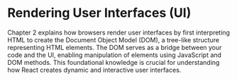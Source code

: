 # Rendering User Interfaces (UI)

Chapter 2 explains how browsers render user interfaces by first interpreting HTML to create the Document Object Model (DOM), a tree-like structure representing HTML elements. The DOM serves as a bridge between your code and the UI, enabling manipulation of elements using JavaScript and DOM methods. This foundational knowledge is crucial for understanding how React creates dynamic and interactive user interfaces.